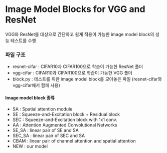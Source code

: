 # Image Model Blocks for VGG and ResNet  
VGG와 ResNet를 대상으로 간단하고 쉽게 적용이 가능한 image model block의 성능 테스트를 수행

### 파일 구조 
 - resnet-cifar : CIFAR10과 CIFAR100으로 학습이 가능한 ResNet 폴더
 - vgg-cifar : CIFAR10과 CIFAR100으로 학습이 가능한 VGG 폴더
 - block.py  : 테스트를 위한 image model block를 모아놓은 파일 (resnet-cifar와 vgg-cifar에서 함께 사용)

#### Image model block 종류
 - SA : Spatial attention module
 - SE : Squeeze-and-Excitation block + Residual block
 - SEC : Squeeze-and-Excitation block with 1x1 conv.
 - AA : Attention Augmented Convolutional Networks
 - SE_SA : linear pair of SE and SA
 - SEC_SA : linear pair of SEC and SA
 - CBAM : linear pair of channel attention and spatial attention
 - NEW : our model
